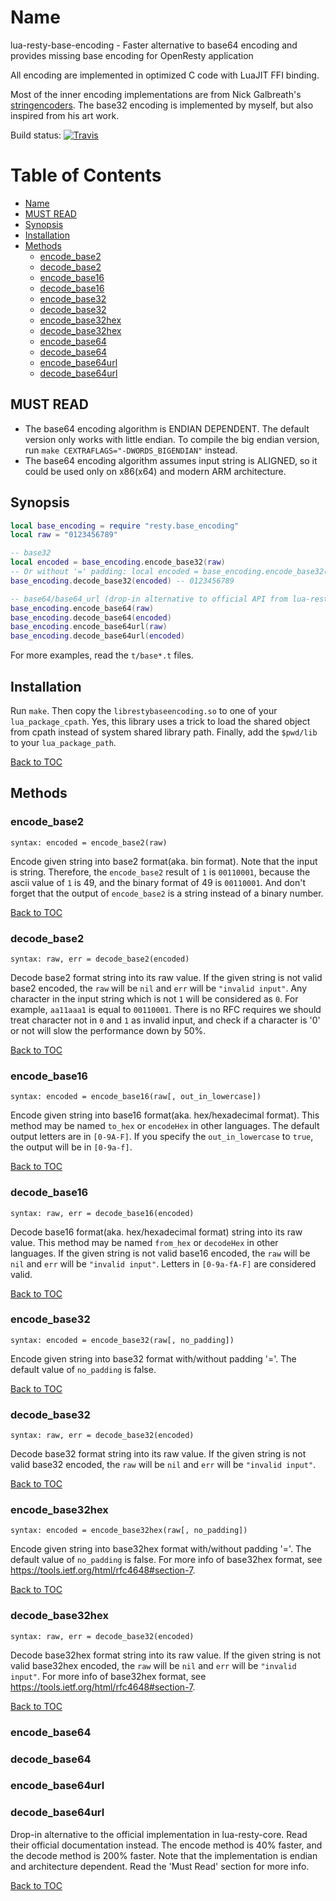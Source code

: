# Name

lua-resty-base-encoding - Faster alternative to base64 encoding and provides missing base encoding for OpenResty application

All encoding are implemented in optimized C code with LuaJIT FFI binding.

Most of the inner encoding implementations are from Nick Galbreath's [stringencoders](https://github.com/client9/stringencoders).
The base32 encoding is implemented by myself, but also inspired from his art work.

Build status: [![Travis](https://travis-ci.org/spacewander/lua-resty-base-encoding.svg?branch=master)](https://travis-ci.org/spacewander/lua-resty-base-encoding)

Table of Contents
=================

* [Name](#name)
* [MUST READ](#must-read)
* [Synopsis](#synopsis)
* [Installation](#installation)
* [Methods](#methods)
    * [encode_base2](#encode_base2)
    * [decode_base2](#decode_base2)
    * [encode_base16](#encode_base16)
    * [decode_base16](#decode_base16)
    * [encode_base32](#encode_base32)
    * [decode_base32](#decode_base32)
    * [encode_base32hex](#encode_base32hex)
    * [decode_base32hex](#decode_base32hex)
    * [encode_base64](#encode_base64)
    * [decode_base64](#decode_base64)
    * [encode_base64url](#encode_base64url)
    * [decode_base64url](#decode_base64url)

## MUST READ

* The base64 encoding algorithm is ENDIAN DEPENDENT. The default version only works
  with little endian. To compile the big endian version, run `make CEXTRAFLAGS="-DWORDS_BIGENDIAN"` instead.
* The base64 encoding algorithm assumes input string is ALIGNED, so it could be used only on x86(x64) and modern ARM architecture.

## Synopsis

```lua
local base_encoding = require "resty.base_encoding"
local raw = "0123456789"

-- base32
local encoded = base_encoding.encode_base32(raw)
-- Or without '=' padding: local encoded = base_encoding.encode_base32(raw, true)
base_encoding.decode_base32(encoded) -- 0123456789

-- base64/base64_url (drop-in alternative to official API from lua-resty-core)
base_encoding.encode_base64(raw)
base_encoding.decode_base64(encoded)
base_encoding.encode_base64url(raw)
base_encoding.decode_base64url(encoded)
```

For more examples, read the `t/base*.t` files.

## Installation

Run `make`. Then copy the `librestybaseencoding.so` to one of your `lua_package_cpath`.
Yes, this library uses a trick to load the shared object from cpath instead of system shared library path.
Finally, add the `$pwd/lib` to your `lua_package_path`.

[Back to TOC](#table-of-contents)

## Methods

### encode_base2
`syntax: encoded = encode_base2(raw)`

Encode given string into base2 format(aka. bin format). Note that the input is string.
Therefore, the `encode_base2` result of `1` is `00110001`, because the ascii value of `1` is 49, and
the binary format of 49 is `00110001`. And don't forget that the output of `encode_base2` is a string
instead of a binary number.

[Back to TOC](#table-of-contents)

### decode_base2
`syntax: raw, err = decode_base2(encoded)`

Decode base2 format string into its raw value.
If the given string is not valid base2 encoded, the `raw` will be `nil` and `err` will be `"invalid input"`.
Any character in the input string which is not `1` will be considered as `0`. For example, `aa11aaa1` is equal
to `00110001`. There is no RFC requires we should treat character not in `0` and `1` as invalid input, and
check if a character is '0' or not will slow the performance down by 50%.

[Back to TOC](#table-of-contents)

### encode_base16
`syntax: encoded = encode_base16(raw[, out_in_lowercase])`

Encode given string into base16 format(aka. hex/hexadecimal format).
This method may be named `to_hex` or `encodeHex` in other languages.
The default output letters are in `[0-9A-F]`. If you specify the `out_in_lowercase` to `true`, the output will be in `[0-9a-f]`.

[Back to TOC](#table-of-contents)

### decode_base16
`syntax: raw, err = decode_base16(encoded)`

Decode base16 format(aka. hex/hexadecimal format) string into its raw value.
This method may be named `from_hex` or `decodeHex` in other languages.
If the given string is not valid base16 encoded, the `raw` will be `nil` and `err` will be `"invalid input"`.
Letters in `[0-9a-fA-F]` are considered valid.

[Back to TOC](#table-of-contents)

### encode_base32
`syntax: encoded = encode_base32(raw[, no_padding])`

Encode given string into base32 format with/without padding '='. The default value of `no_padding` is false.

[Back to TOC](#table-of-contents)

### decode_base32
`syntax: raw, err = decode_base32(encoded)`

Decode base32 format string into its raw value. If the given string is not valid base32 encoded, the `raw` will be `nil` and `err` will be `"invalid input"`.

[Back to TOC](#table-of-contents)

### encode_base32hex
`syntax: encoded = encode_base32hex(raw[, no_padding])`

Encode given string into base32hex format with/without padding '='. The default value of `no_padding` is false.
For more info of base32hex format, see https://tools.ietf.org/html/rfc4648#section-7.

[Back to TOC](#table-of-contents)

### decode_base32hex
`syntax: raw, err = decode_base32(encoded)`

Decode base32hex format string into its raw value. If the given string is not valid base32hex encoded, the `raw` will be `nil` and `err` will be `"invalid input"`.
For more info of base32hex format, see https://tools.ietf.org/html/rfc4648#section-7.

[Back to TOC](#table-of-contents)

### encode_base64
### decode_base64
### encode_base64url
### decode_base64url

Drop-in alternative to the official implementation in lua-resty-core. Read their official documentation instead.
The encode method is 40% faster, and the decode method is 200% faster. Note that the implementation is endian and architecture dependent.
Read the 'Must Read' section for more info.

[Back to TOC](#table-of-contents)

